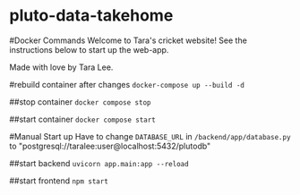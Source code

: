 # pluto-data-takehome

#Docker Commands
Welcome to Tara's cricket website! See the instructions below to start up the web-app.

Made with love by Tara Lee.

#rebuild container after changes
`docker-compose up --build -d`

##stop container
`docker compose stop`

##start container
`docker compose start`

#Manual Start up
Have to change `DATABASE_URL` in `/backend/app/database.py` to "postgresql://taralee:user@localhost:5432/plutodb"

##start backend
`uvicorn app.main:app --reload`

##start frontend
`npm start`
